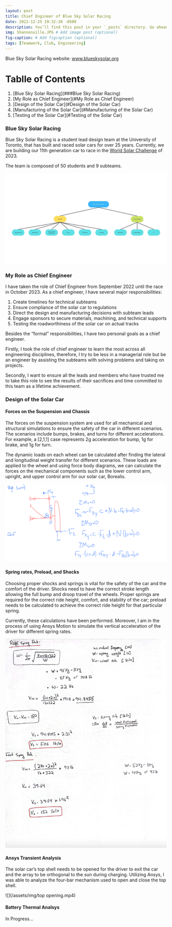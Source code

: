 ```yaml
---
layout: post
title: Chief Engineer of Blue Sky Solar Racing
date: 2022-12-25 19:32:20 -0500
description: You’ll find this post in your `_posts` directory. Go ahead and edit it and re-build the site to see your changes. # Add post description (optional)
img: Shannonville.JPG # Add image post (optional)
fig-caption: # Add figcaption (optional)
tags: [Teamwork, Club, Engineering]
---
```

Blue Sky Solar Racing website: www.blueskysolar.org

# Tablle of Contents

1. [Blue Sky Solar Racing](###Blue Sky Solar Racing)
2. [My Role as Chief Engineer](#My Role as Chief Engineer)
3. [Design of the Solar Car](#Design of the Solar Car)
4. [Manufacturing of the Solar Car](#Manufacturing of the Solar Car)
5. [Testing of the Solar Car](#Testing of the Solar Car)

### Blue Sky Solar Racing

Blue Sky Solar Racing is a student lead design team at the University of Toronto, that has built and raced solar cars for over 25 years. Currently, we are building our 11th generation car to race in the [World Solar Challenge](https://www.worldsolarchallenge.org/) of 2023. 

The team is composed of 50 students and 9 subteams.

![](/assets/img/Technical.jpg)

### My Role as Chief Engineer

I have taken the role of Chief Engineer from September 2022 until the race in October 2023. As a chief engineer, I have several major responsibilities:

1. Create timelines for technical subteams
2. Ensure compliance of the solar car to regulations
3. Direct the design and manufacturing decisions with subteam leads
4. Engage sponsors to secure materials, machining, and technical supports
5. Testing the roadworthiness of the solar car on actual tracks

Besides the “formal” responsibilities, I have two personal goals as a chief engineer. 

Firstly, I took the role of chief engineer to learn the most across all engineering disciplines, therefore, I try to be less in a managerial role but be an engineer by assisting the subteams with solving problems and taking on projects. 

Secondly, I want to ensure all the leads and members who have trusted me to take this role to see the results of their sacrifices and time committed to this team as a lifetime achievement. 

### Design of the Solar Car

#### Forces on the Suspension and Chassis 

The forces on the suspension system are used for all mechanical and structural simulations to ensure the safety of the car in different scenarios. The scenarios include bumps, brakes, and turns for different accelerations. For example, a [2,1,1] case represents 2g acceleration for bump, 1g for brake, and 1g for turn.

The dynamic loads on each wheel can be calculated after finding the lateral and longitudinal weight transfer for different scenarios. These loads are applied to the wheel and using force body diagrams, we can calculate the forces on the mechanical components such as the lower control arm, upright, and upper control arm for our solar car, Borealis. 

![](/assets/img/FBD.jpeg)

#### Spring rates, Preload, and Shocks

Choosing proper shocks and springs is vital for the safety of the car and the comfort of the driver. Shocks need to have the correct stroke length allowing the full bump and droop travel of the wheels. Proper springs are required for the correct ride height, comfort, and stability of the car; preload needs to be calculated to achieve the correct ride height for that particular spring. 

Currently, these calculations have been performed. Moreover, I am in the process of using Ansys Motion to simulate the vertical acceleration of the driver for different spring rates. 

![](/assets/img/springs.png)

#### Ansys Transient Analysis 

The solar car’s top shell needs to be opened for the driver to exit the car and the array to be orthogonal to the sun during charging. Utilizing Ansys, I was able to analyze the four-bar mechanism used to open and close the top shell. 

![](/assets/img/top opening.mp4)

#### Battery Thermal Analsys

In Progress…
